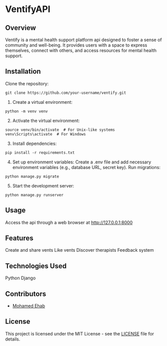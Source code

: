 # VentifyAPI
## Overview
Ventify is a mental health support platform api designed to foster a sense of community and well-being. It provides users with a space to express themselves, connect with others, and access resources for mental health support.

## Installation
Clone the repository:
```
git clone https://github.com/your-username/ventify.git
```

1. Create a virtual environment:
```
python -m venv venv
```

2. Activate the virtual environment:
```
source venv/bin/activate  # For Unix-like systems
venv\Scripts\activate  # For Windows
```

3. Install dependencies:
```
pip install -r requirements.txt
```

4. Set up environment variables: Create a .env file and add necessary environment variables (e.g., database URL, secret key).
Run migrations:
```
python manage.py migrate
```

5. Start the development server:
```
python manage.py runserver
```

## Usage
Access the api through a web browser at http://127.0.0.1:8000

## Features
Create and share vents
Like vents
Discover therapists
Feedback system

## Technologies Used
Python
Django

## Contributors
- [Mohamed Ehab](https://github.com/eTRVPMAX)

## License
This project is licensed under the MIT License - see the [LICENSE](LICENSE) file for details.

